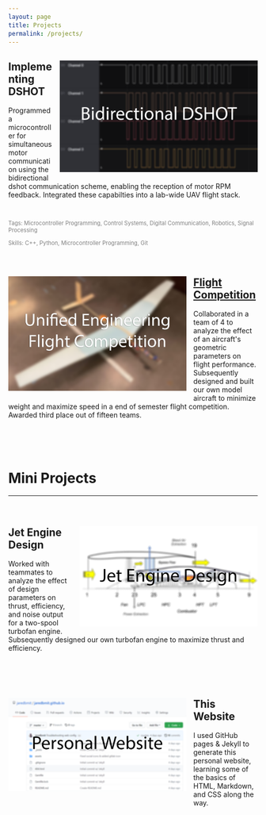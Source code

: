 ```yaml
---
layout: page
title: Projects
permalink: /projects/
---
```


<div style="clear: both;">
  <div style="float: right; margin-left: 1em; margin-bottom: 1em;">
    <img src="/assets/dshot_thumbnail.png" alt="" width="400">
  </div>
  <div>
    <h2>Implementing DSHOT</h2>
    <p>Programmed a microcontroller for simultaneous motor communication using the bidirectional dshot communication scheme, enabling the reception of motor RPM feedback. Integrated these capabilties into a lab-wide UAV flight stack.</p>
  </div>
</div>

<br clear="all" />

<div>
  <p style="font-size:80%;color:gray;">Tags: Microcontroller Programming, Control Systems, Digital Communication, Robotics, Signal Processing</p>
  <p style="font-size:80%;color:gray;">Skills: C++, Python, Microcontroller Programming, Git</p>
</div>

&nbsp;

<div style="clear: both;">
  <div style="float: left; margin-right: 1em; margin-bottom: 1em;">
    <a href="UEFC/"><img src="/assets/UEFC.png" alt="" width="360"></a>
  </div>
  <div>
    <h2><a href="UEFC/">Flight Competition</a></h2>
    <p>Collaborated in a team of 4 to analyze the effect of an aircraft's geometric parameters on flight performance. Subsequently designed and built our own model aircraft to minimize weight and maximize speed in a end of semester flight competition. Awarded third place out of fifteen teams.</p>
  </div>
</div>

<br clear="all" />

&nbsp;

# Mini Projects

---

&nbsp;

<div style="clear: both;">
  <div style="float: right; margin-left: 1em; margin-bottom: 1em;">
    <img src="/assets/jet_engine.PNG" alt="" width="360">
  </div>
  <div>
    <h2>Jet Engine Design</h2>
    <p>Worked with teammates to analyze the effect of design parameters on thrust, efficiency, and noise output for a two-spool turbofan engine. Subsequently designed our own turbofan engine to maximize thrust and efficiency.</p>
  </div>
</div>

<br clear="all" />

&nbsp;

<div style="clear: both;">
  <div style="float: left; margin-right: 1em; margin-bottom: 1em;">
    <img src="/assets/website.png" alt="" width="360">
  </div>
  <div>
    <h2>This Website</h2>
    <p>I used GitHub pages & Jekyll to generate this personal website, learning some of the basics of HTML, Markdown, and CSS along the way.</p>
  </div>
</div>

<br clear="all" />

&nbsp;
